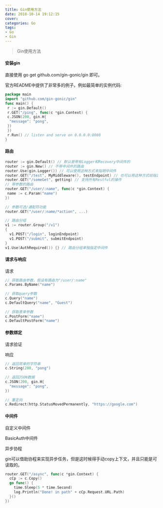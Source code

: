 ```yaml
---
title: Gin使用方法
date: 2018-10-14 19:12:15
cover: 
categories: Go
tags:
- Go
- Gin
---
```


> Gin使用方法

<!--more-->

#### 安装gin

直接使用 go get github.com/gin-gonic/gin 即可。

官方README中提供了非常多的例子。例如最简单的实例代码:

```go
package main
import "github.com/gin-gonic/gin"
func main() {
 r := gin.Default()
 r.GET("/ping", func(c *gin.Context) {
 c.JSON(200, gin.H{
  "message": "pong",
 })
 })
 r.Run() // listen and serve on 0.0.0.0:8080
}
```

#### 路由

```go
router := gin.Default() // 默认是带有Logger和Recovery中间件的
router := gin.New() // 不带中间件的路由
router.Use(gin.Logger()) // 可以使用这种方式来指明中间件
router.GET("/test", MyMiddleware(), testEndpoint) // 也可以用这种方式给指定路由添加中间件
router.GET("/someGet", getting) // 支持所有Restful的操作
// 带参数的路由
router.GET("/user/:name", func(c *gin.Context) {
 name := c.Param("name")
})
 
// 参数可选/通配符功能
router.GET("/user/:name/*action", ...)
 
// 路由分组
v1 := router.Group("/v1")
{
  v1.POST("/login", loginEndpoint)
  v1.POST("/submit", submitEndpoint)
}
v1.Use(AuthRequired()) {} // 路由分组单独指定中间件
```

#### 请求与响应

请求

```go
// 获取路由参数，假设有路由为"/user/:name"
c.Params.ByName("name")
 
// 获取query参数
c.Query("name")
c.DefaultQuery("name", "Guest")
 
// 获取表单参数
c.PostForm("name")
c.DefaultPostForm("name")
```

#### 参数绑定

请求验证

响应

```go
// 返回简单的字符串
c.String(200, "pong")
 
// 返回JSON数据
c.JSON(200, gin.H{
  "message": "pong",
})
 
// 重定向
c.Redirect(http.StatusMovedPermanently, "https://google.com")
```

#### 中间件

自定义中间件

BasicAuth中间件

异步协程

gin可以借助协程来实现异步任务，但是这时候得手动copy上下文，并且只能是可读取的。

```go
router.GET("/async", func(c *gin.Context) {
  cCp := c.Copy()
  go func() {
    time.Sleep(5 * time.Second)
    log.Println("Done! in path" + cCp.Request.URL.Path)
  }()
})
```




